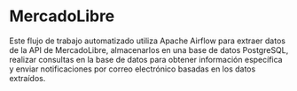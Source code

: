# MercadoLibre
Este flujo de trabajo automatizado utiliza Apache Airflow para extraer datos de la API de MercadoLibre, almacenarlos en una base de datos PostgreSQL, realizar consultas en la base de datos para obtener información específica y enviar notificaciones por correo electrónico basadas en los datos extraídos.
